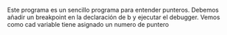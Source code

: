 Este programa es un sencillo programa para entender punteros.
Debemos añadir un breakpoint en la declaración de b y ejecutar el debugger.
Vemos como cad variable tiene asignado un numero de puntero
